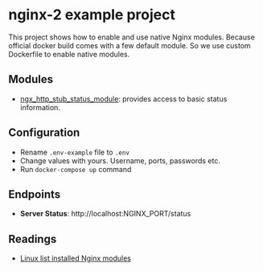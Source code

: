 # nginx-2 example project

This project shows how to enable and use native Nginx modules. Because official docker build comes with a few default module. So we use custom Dockerfile to enable native modules.

## Modules
- [ngx_http_stub_status_module](http://nginx.org/en/docs/http/ngx_http_stub_status_module.html): provides access to basic status information.

## Configuration

- Rename `.env-example` file to `.env`
- Change values with yours. Username, ports, passwords etc.
- Run `docker-compose up` command

## Endpoints

- **Server Status**: http://localhost:NGINX_PORT/status

## Readings

- [Linux list installed Nginx modules](https://www.cyberciti.biz/faq/how-to-list-installed-nginx-modules-and-compiled-flags/)